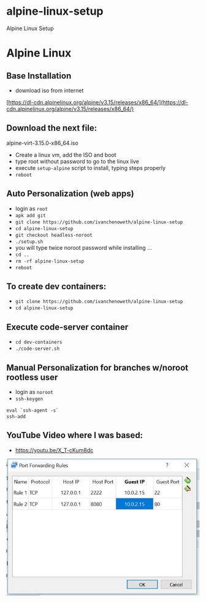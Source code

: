 # alpine-linux-setup
Alpine Linux Setup

# Alpine Linux
## Base Installation
* download iso from internet

[https://dl-cdn.alpinelinux.org/alpine/v3.15/releases/x86_64/](https://dl-cdn.alpinelinux.org/alpine/v3.15/releases/x86_64/)

## Download the next file:

alpine-virt-3.15.0-x86_64.iso  

* Create a linux vm, add the ISO and boot
* type root without password to go to the linux live
* execute `setup-alpine` script to install, typing steps properly
* `reboot`

## Auto Personalization (web apps)
* login as `root`
* `apk add git`
* `git clone https://github.com/ivanchenoweth/alpine-linux-setup`
* `cd alpine-linux-setup`
* `git checkout headless-noroot`
* `./setup.sh`
* you will type twice noroot password while installing ...
* `cd ..`
* `rm -rf alpine-linux-setup`
* `reboot`

## To create dev containers:
* `git clone https://github.com/ivanchenoweth/alpine-linux-setup`
* `cd alpine-linux-setup`

## Execute code-server container
* `cd dev-containers`
* `./code-server.sh`

## Manual Personalization for branches w/noroot rootless user 
* login as `noroot`
* `ssh-keygen`


````
eval `ssh-agent -s`
ssh-add
````

## YouTube Video where I was based:
* https://youtu.be/X_T-cKum8dc

![Alt text](image.png)
